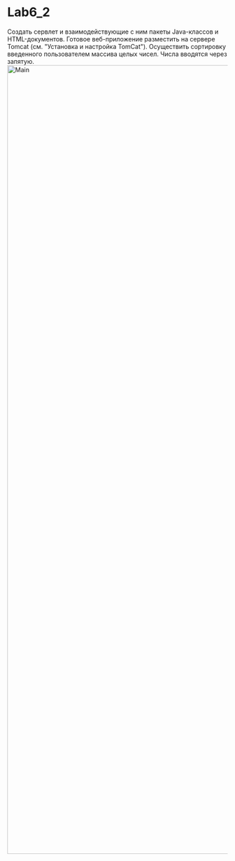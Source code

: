 # Lab6_2
Создать сервлет и взаимодействующие с ним пакеты Java-классов и HTML-документов. Готовое веб-приложение разместить на сервере Tomcat (см. "Установка и настройка TomCat").
Осуществить сортировку введенного пользователем массива целых чисел. Числа вводятся через запятую.
<img width="1800" alt="Main" src="https://user-images.githubusercontent.com/104515806/234784279-006f5e9c-b0c2-4b7e-9f48-50c2c07f7d39.png">
